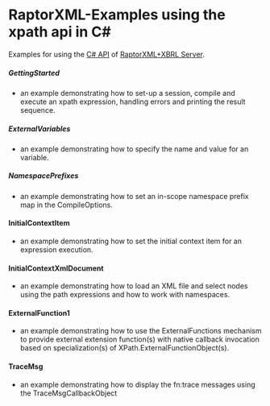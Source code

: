 # RaptorXML-Examples using the xpath api in C# #

Examples for using the [C# API](https://www.altova.com/manual/en/raptorapi/dotnetapiv2/2.9.0/html/html/R_Project_Documentation.html) of [RaptorXML+XBRL Server](http://www.altova.com/raptorxml.html).

##### GettingStarted
* an example demonstrating how to set-up a session, compile and execute an xpath expression, handling errors and printing the result sequence.

##### ExternalVariables
* an example demonstrating how to specify the name and value for an variable.

##### NamespacePrefixes
* an example demonstrating how to set an in-scope namespace prefix map in the CompileOptions.

#### InitialContextItem
* an example demonstrating how to set the initial context item for an expression execution.

#### InitialContextXmlDocument
* an example demonstrating how to load an XML file and select nodes using the path expressions and how to work with namespaces.

#### ExternalFunction1
* an example demonstrating how to use the ExternalFunctions mechanism to provide external extension function(s) with native callback invocation based on specialization(s) of XPath.ExternalFunctionObject(s).

#### TraceMsg
* an example demonstrating how to display the fn:trace messages using the TraceMsgCallbackObject
